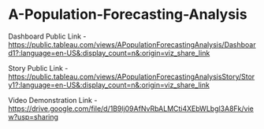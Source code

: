 # A-Population-Forecasting-Analysis


Dashboard Public Link - https://public.tableau.com/views/APopulationForecastingAnalysis/Dashboard1?:language=en-US&:display_count=n&:origin=viz_share_link

Story Public Link - https://public.tableau.com/views/APopulationForecastingAnalysisStory/Story1?:language=en-US&:display_count=n&:origin=viz_share_link

Video Demonstration Link - https://drive.google.com/file/d/1B9lj09AfNvRbALMCti4XEbWLbgl3A8Fk/view?usp=sharing
